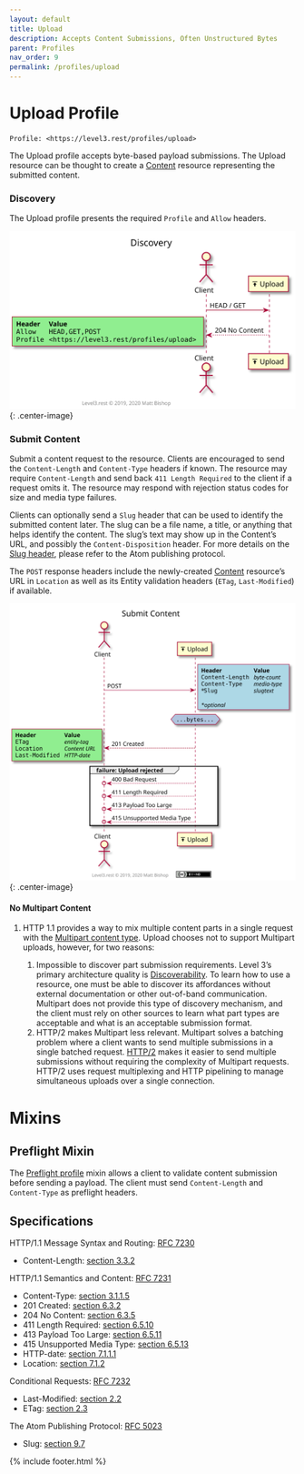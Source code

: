 ```yaml
---
layout: default
title: Upload
description: Accepts Content Submissions, Often Unstructured Bytes
parent: Profiles
nav_order: 9
permalink: /profiles/upload
---
```

# Upload Profile

```
Profile: <https://level3.rest/profiles/upload>
```

The Upload profile accepts byte-based payload submissions. The Upload resource can be thought to create a [Content](content.md) resource representing the submitted content.

### Discovery

The Upload profile presents the required `Profile` and `Allow` headers.

![](upload/discovery.svg){: .center-image}

### Submit Content

Submit a content request to the resource. Clients are encouraged to send the `Content-Length` and `Content-Type` headers if known. The resource may require `Content-Length` and send back `411 Length Required` to the client if a request omits it. The resource may respond with rejection status codes for size and media type failures.

Clients can optionally send a `Slug` header that can be used to identify the submitted content later. The slug can be a file name, a title, or anything that helps identify the content. The slug’s text may show up in the Content’s URL, and possibly the `Content-Disposition` header. For more details on the [Slug header](https://bitworking.org/projects/atom/rfc5023.html#rfc.section.9.7), please refer to the Atom publishing protocol.

The `POST` response headers include the newly-created [Content](content.md) resource’s URL in `Location` as well as its Entity validation headers (`ETag`, `Last-Modified`) if available.

![](upload/submit.svg){: .center-image}

#### No Multipart Content

1. HTTP 1.1 provides a way to mix multiple content parts in a single request with the [Multipart content type](https://www.w3.org/Protocols/rfc1341/7_2_Multipart.html). Upload chooses not to support Multipart uploads, however, for two reasons:

   1. Impossible to discover part submission requirements. Level 3’s primary architecture quality is [Discoverability](../design.md#discoverability). To learn how to use a resource, one must be able to discover its affordances without external documentation or other out-of-band communication. Multipart does not provide this type of discovery mechanism, and the client must rely on other sources to learn what part types are acceptable and what is an acceptable submission format.
   2. HTTP/2 makes Multipart less relevant. Multipart solves a batching problem where a client wants to send multiple submissions in a single batched request. [HTTP/2](https://hpbn.co/http2/#request-and-response-multiplexing) makes it easier to send multiple submissions without requiring the complexity of Multipart requests. HTTP/2 uses request multiplexing and HTTP pipelining to manage simultaneous uploads over a single connection.

# Mixins

## Preflight Mixin

The [Preflight profile](preflight.md) mixin allows a client to validate content submission before sending a payload. The client must send `Content-Length` and `Content-Type` as preflight headers.

## Specifications

HTTP/1.1 Message Syntax and Routing: [RFC 7230](https://tools.ietf.org/html/rfc7230)

- Content-Length: [section 3.3.2](https://tools.ietf.org/html/rfc7230#section-3.3.2)

HTTP/1.1 Semantics and Content: [RFC 7231](https://tools.ietf.org/html/rfc7231)

- Content-Type: [section 3.1.1.5](https://tools.ietf.org/html/rfc7231#section-3.1.1.5)
- 201 Created: [section 6.3.2](https://tools.ietf.org/html/rfc7231#section-6.3.2)
- 204 No Content: [section 6.3.5](https://tools.ietf.org/html/rfc7231#section-6.3.5)
- 411 Length Required: [section 6.5.10](https://tools.ietf.org/html/rfc7231#section-6.5.10)
- 413 Payload Too Large: [section 6.5.11](https://tools.ietf.org/html/rfc7231#section-6.5.11)
- 415 Unsupported Media Type: [section 6.5.13](https://tools.ietf.org/html/rfc7231#section-6.5.13)
- HTTP-date: [section 7.1.1.1](https://tools.ietf.org/html/rfc7231#section-7.1.1.1)
- Location: [section 7.1.2](https://tools.ietf.org/html/rfc7231#section-7.1.2)

Conditional Requests: [RFC 7232](https://tools.ietf.org/html/rfc7232)

- Last-Modified: [section 2.2](https://tools.ietf.org/html/rfc7232#section-2.2)
- ETag: [section 2.3](https://tools.ietf.org/html/rfc7232#section-2.3)

The Atom Publishing Protocol: [RFC 5023](https://bitworking.org/projects/atom/rfc5023.html)

- Slug: [section 9.7](https://bitworking.org/projects/atom/rfc5023.html#rfc.section.9.7)

{% include footer.html %}
